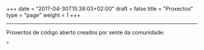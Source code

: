 +++
date = "2017-04-30T15:38:03+02:00"
draft = false
title = "Proxectos"
type = "page"
weight = 1
+++

----
Proxectos de código aberto creados por xente da comunidade:

<div class="container">

<div class="row">

<div class="cell-card"><div class="github-card" data-user="vigojug" data-repo="reto"></div></div>

<div class="cell-card"><div class="github-card" data-user="daavoo" data-repo="pyntcloud"></div></div>
</div>
<div class="row">

<div class="cell-card"><div class="github-card" data-user="VigoTech" data-repo="vigotech.github.io"></div></div>

<div class="cell-card"><div class="github-card" data-user="vigojug" data-repo="vigojug.github.io"></div></div>
</div>
<div class="row">

<div class="cell-card"><div class="github-card" data-user="antonmry" data-repo="leanmanager"></div></div>

<div class="cell-card"><div class="github-card" data-user="galibots" data-repo="bot-daily-meeting"></div></div>
</div>
</div>

<script src="//cdn.jsdelivr.net/github-cards/latest/widget.js"></script>"
